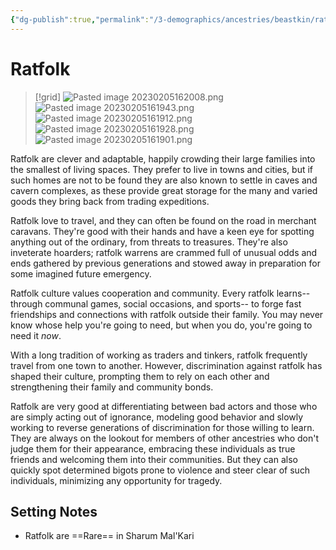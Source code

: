 ```yaml
---
{"dg-publish":true,"permalink":"/3-demographics/ancestries/beastkin/ratfolk/","noteIcon":""}
---
```


# Ratfolk

>[!grid]
![Pasted image 20230205162008.png](/img/user/x.%20Assets/Attachments/Pasted%20image%2020230205162008.png)
>![Pasted image 20230205161943.png](/img/user/x.%20Assets/Attachments/Pasted%20image%2020230205161943.png)
>![Pasted image 20230205161912.png](/img/user/x.%20Assets/Attachments/Pasted%20image%2020230205161912.png)
>![Pasted image 20230205161928.png](/img/user/x.%20Assets/Attachments/Pasted%20image%2020230205161928.png)
>![Pasted image 20230205161901.png](/img/user/x.%20Assets/Attachments/Pasted%20image%2020230205161901.png)

Ratfolk are clever and adaptable, happily crowding their large families into the smallest of living spaces. They prefer to live in towns and cities, but if such homes are not to be found they are also known to settle in caves and cavern complexes, as these provide great storage for the many and varied goods they bring back from trading expeditions.

Ratfolk love to travel, and they can often be found on the road in merchant caravans. They're good with their hands and have a keen eye for spotting anything out of the ordinary, from threats to treasures. They're also inveterate hoarders; ratfolk warrens are crammed full of unusual odds and ends gathered by previous generations and stowed away in preparation for some imagined future emergency.

Ratfolk culture values cooperation and community. Every ratfolk learns-- through communal games, social occasions, and sports-- to forge fast friendships and connections with ratfolk outside their family. You may never know whose help you're going to need, but when you do, you're going to need it _now_. 

With a long tradition of working as traders and tinkers, ratfolk frequently travel from one town to another. However, discrimination against ratfolk has shaped their culture, prompting them to rely on each other and strengthening their family and community bonds. 

Ratfolk are very good at differentiating between bad actors and those who are simply acting out of ignorance, modeling good behavior and slowly working to reverse generations of discrimination for those willing to learn. They are always on the lookout for members of other ancestries who don't judge them for their appearance, embracing these individuals as true friends and welcoming them into their communities. But they can also quickly spot determined bigots prone to violence and steer clear of such individuals, minimizing any opportunity for tragedy. 

## Setting Notes

- Ratfolk are ==Rare== in Sharum Mal'Kari 


